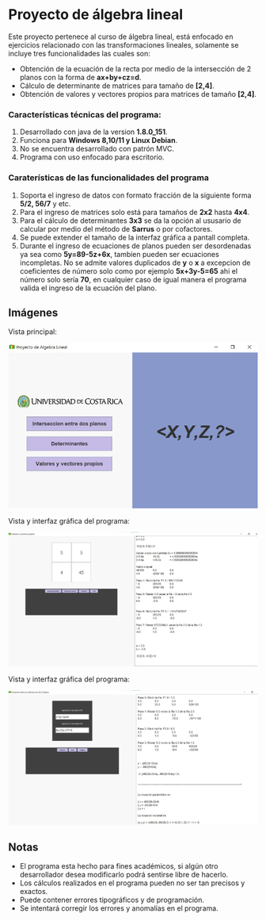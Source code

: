# Proyecto de álgebra lineal 

Este proyecto pertenece al curso de álgebra lineal, está enfocado en ejercicios relacionado con las transformaciones lineales, solamente se incluye tres funcionalidades las cuales son:
- Obtención de la ecuación de la recta por medio de la intersección de 2 planos con la forma de **ax+by+cz=d**.
- Cálculo de determinante de matrices para tamaño de **[2,4]**.
- Obtención de valores y vectores propios para matrices de tamaño **[2,4]**.


### Características técnicas del programa:
1. Desarrollado con java de la version **1.8.0_151**.
2. Funciona para **Windows 8,10/11 y Linux Debian**.
3. No se encuentra desarrollado con patrón MVC.
4. Programa con uso enfocado para escritorio.

### Caraterísticas de las funcionalidades del programa
1. Soporta el ingreso de datos con formato fracción de la siguiente forma **5/2, 56/7** y etc.
2. Para el ingreso de matrices solo está para tamaños de **2x2** hasta **4x4**.
3. Para el cálculo de determinantes **3x3** se da la opción al ususario de calcular por medio del método de **Sarrus** o por cofactores.
4. Se puede extender el tamaño de la interfaz gráfica a pantall completa.
5. Durante el ingreso de ecuaciones de planos pueden ser desordenadas ya sea como **5y=89-5z+6x**, tambíen pueden ser ecuaciones incompletas. No se admite valores duplicados de **y** o **x** a excepcion de coeficientes de número solo como por ejemplo **5x+3y-5=65** ahi el número solo sería **70**, en cualquier caso de igual manera el programa valida el ingreso de la ecuación del plano.

## Imágenes

Vista principal:

![Descripción de la imagen](https://github.com/AlbinJunLiang/algebra-lineal-matrices/blob/main/PantallaPrincipal.jpg?raw=true)


Vista y interfaz gráfica del programa:

![Descripción de la imagen](https://github.com/AlbinJunLiang/algebra-lineal-matrices/blob/main/PantallaUso.jpg?raw=true)

Vista y interfaz gráfica del programa:

![Descripción de la imagen](https://github.com/AlbinJunLiang/algebra-lineal-matrices/blob/main/PantallaUso2.png.jpg?raw=true)

## Notas
- El programa esta hecho para fines académicos, si algún otro desarrollador desea modificarlo podrá sentirse libre de hacerlo.
- Los cálculos realizados en el programa pueden no ser tan precisos y exactos.
- Puede contener errores tipográficos y de programación.
- Se intentará corregir los errores y anomalías en el programa.
